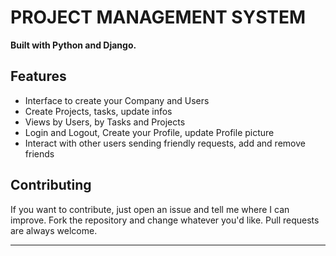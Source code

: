 # PROJECT MANAGEMENT SYSTEM

**Built with Python and Django.**

## Features


* Interface to create your Company and Users
* Create Projects, tasks, update infos
* Views by Users, by Tasks and Projects
* Login and Logout, Create your Profile, update Profile picture
* Interact with other users sending friendly requests, add and remove friends

## Contributing

If you want to contribute, just open an issue and tell me where I can improve.
Fork the repository and change whatever you'd like.
Pull requests are always welcome.

--------------------------------------------------------------------------------------------   
